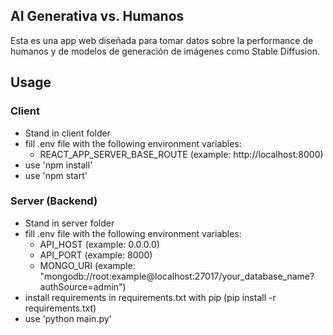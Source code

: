 ## AI Generativa vs. Humanos

Esta es una app web diseñada para tomar datos sobre la performance de humanos y de modelos de generación de imágenes como Stable Diffusion.


## Usage

### Client
- Stand in client folder
- fill .env file with the following environment variables:
    - REACT_APP_SERVER_BASE_ROUTE (example: http://localhost:8000)
- use 'npm install'
- use 'npm start'

### Server (Backend)
- Stand in server folder
- fill .env file with the following environment variables:
    - API_HOST (example: 0.0.0.0)
    - API_PORT (example: 8000)
    - MONGO_URI (example: "mongodb://root:example@localhost:27017/your_database_name?authSource=admin")
- install requirements in requirements.txt with pip (pip install -r requirements.txt)
- use 'python main.py'